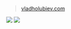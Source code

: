 > [vladholubiev.com](vladholubiev.com)

![](https://img.shields.io/badge/infrastructure-terraform-5C4EE5.svg)
![](https://img.shields.io/badge/hosted%20on-aws%20s3-f58534.svg)
